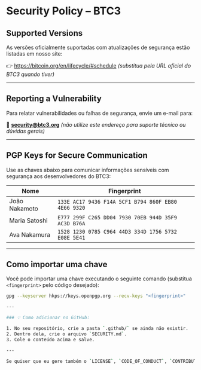 # Security Policy – BTC3

## Supported Versions

As versões oficialmente suportadas com atualizações de segurança estão listadas em nosso site:

👉 https://bitcoin.org/en/lifecycle/#schedule *(substitua pela URL oficial do BTC3 quando tiver)*

---

## Reporting a Vulnerability

Para relatar vulnerabilidades ou falhas de segurança, envie um e-mail para:

📧 **security@btc3.org** *(não utilize este endereço para suporte técnico ou dúvidas gerais)*

---

## PGP Keys for Secure Communication

Use as chaves abaixo para comunicar informações sensíveis com segurança aos desenvolvedores do BTC3:

| Nome          | Fingerprint |
|---------------|-------------|
| João Nakamoto | `133E AC17 9436 F14A 5CF1 B794 860F EB80 4E66 9320` |
| Maria Satoshi | `E777 299F C265 DD04 7930 70EB 944D 35F9 AC3D B76A` |
| Ava Nakamura  | `1528 1230 0785 C964 44D3 334D 1756 5732 E08E 5E41` |

---

## Como importar uma chave

Você pode importar uma chave executando o seguinte comando (substitua `<fingerprint>` pelo código desejado):

```bash
gpg --keyserver hkps://keys.openpgp.org --recv-keys "<fingerprint>"

---

### 💡 Como adicionar no GitHub:

1. No seu repositório, crie a pasta `.github/` se ainda não existir.
2. Dentro dela, crie o arquivo `SECURITY.md`.
3. Cole o conteúdo acima e salve.

---

Se quiser que eu gere também o `LICENSE`, `CODE_OF_CONDUCT`, `CONTRIBUTING.md` ou qualquer outro documento para seu projeto open source BTC3, posso preparar pra você. Deseja isso também?
